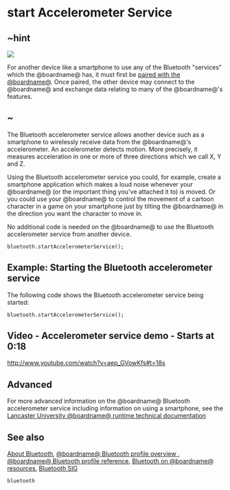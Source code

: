 # start Accelerometer Service 

## ~hint
![](/static/bluetooth/Bluetooth_SIG.png)

For another device like a smartphone to use any of the Bluetooth "services" which the @boardname@ has, it must first be [paired with the @boardname@](/reference/bluetooth/bluetooth-pairing). Once paired, the other device may connect to the @boardname@ and exchange data relating to many of the @boardname@'s features.

## ~

The Bluetooth accelerometer service allows another device such as a smartphone to wirelessly receive data from the @boardname@'s accelerometer. An accelerometer detects motion. More precisely, it measures acceleration in one or more of three directions which we call X, Y and Z. 

Using the Bluetooth accelerometer service you could, for example, create a smartphone application which makes a loud noise whenever your @boardname@ (or the important thing you've attached it to) is moved. Or you could use your @boardname@ to control the movement of a cartoon character in a game on your smartphone just by tilting the @boardname@ in the direction you want the character to move in.     

No additional code is needed on the @boardname@ to use the Bluetooth accelerometer service from another device.

```sig
bluetooth.startAccelerometerService();
```

## Example: Starting the Bluetooth accelerometer service

The following code shows the Bluetooth accelerometer service being started:

```blocks
bluetooth.startAccelerometerService();
```

## Video - Accelerometer service demo - Starts at 0:18

http://www.youtube.com/watch?v=aep_GVowKfs#t=18s

## Advanced
 
For more advanced information on the @boardname@ Bluetooth accelerometer service including information on using a smartphone, see the [Lancaster University @boardname@ runtime technical documentation](http://lancaster-university.github.io/microbit-docs/ble/accelerometer-service/)

## See also

[About Bluetooth](/reference/bluetooth/about-bluetooth), [@boardname@ Bluetooth profile overview ](http://lancaster-university.github.io/microbit-docs/ble/profile/), [@boardname@ Bluetooth profile reference](http://lancaster-university.github.io/microbit-docs/resources/bluetooth/microbit-profile-V1.9-Level-2.pdf),  [Bluetooth on @boardname@ resources](http://bluetooth-mdw.blogspot.co.uk/p/bbc-microbit.html), [Bluetooth SIG](https://www.bluetooth.com)

```package
bluetooth
```
